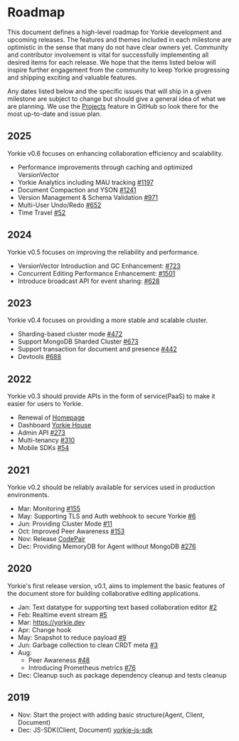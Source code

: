 # Roadmap

This document defines a high-level roadmap for Yorkie development and upcoming releases.
The features and themes included in each milestone are optimistic in the sense that many do not have clear owners yet.
Community and contributor involvement is vital for successfully implementing all desired items for each release.
We hope that the items listed below will inspire further engagement from the community to keep Yorkie progressing and shipping exciting and valuable features.

Any dates listed below and the specific issues that will ship in a given milestone are subject to change but should give a general idea of what we are planning.
We use the [Projects](https://github.com/orgs/yorkie-team/projects) feature in GitHub so look there for the most up-to-date and issue plan.

## 2025

Yorkie v0.6 focuses on enhancing collaboration efficiency and scalability.

- Performance improvements through caching and optimized VersionVector
- Yorkie Analytics including MAU tracking [#1197](https://github.com/yorkie-team/yorkie/pull/1197)
- Document Compaction and YSON [#1241](https://github.com/yorkie-team/yorkie/pull/1241)
- Version Management & Schema Validation [#971](https://github.com/yorkie-team/yorkie/issues/971)
- Multi-User Undo/Redo [#652](https://github.com/yorkie-team/yorkie/issues/652)
- Time Travel [#52](https://github.com/yorkie-team/yorkie/issues/52)

## 2024

Yorkie v0.5 focuses on improving the reliability and performance.

- VersionVector Introduction and GC Enhancement: [#723](https://github.com/yorkie-team/yorkie-js-sdk/issues/723)
- Concurrent Editing Performance Enhancement: [#1501](https://github.com/yorkie-team/yorkie/pull/1051)
- Introduce broadcast API for event sharing: [#628](https://github.com/yorkie-team/yorkie/pull/628)

## 2023

Yorkie v0.4 focuses on providing a more stable and scalable cluster.

- Sharding-based cluster mode [#472](https://github.com/yorkie-team/yorkie/issues/472)
- Support MongoDB Sharded Cluster [#673](https://github.com/yorkie-team/yorkie/issues/673)
- Support transaction for document and presence [#442](https://github.com/yorkie-team/yorkie/issues/442)
- Devtools [#688](https://github.com/yorkie-team/yorkie-js-sdk/issues/688)

## 2022

Yorkie v0.3 should provide APIs in the form of service(PaaS) to make it easier for users to Yorkie.

- Renewal of [Homepage](https://github.com/yorkie-team/homepage)
- Dashboard [Yorkie House](https://github.com/yorkie-team/yorkie-house)
- Admin API [#273](https://github.com/yorkie-team/yorkie/issues/273)
- Multi-tenancy [#310](https://github.com/yorkie-team/yorkie/issues/310)
- Mobile SDKs [#54](https://github.com/yorkie-team/yorkie/issues/54)

## 2021

Yorkie v0.2 should be reliably available for services used in production environments.

- Mar: Monitoring [#155](https://github.com/yorkie-team/yorkie/issues/155)
- May: Supporting TLS and Auth webhook to secure Yorkie [#6](https://github.com/yorkie-team/yorkie/issues/6)
- Jun: Providing Cluster Mode [#11](https://github.com/yorkie-team/yorkie/issues/11)
- Oct: Improved Peer Awareness [#153](https://github.com/yorkie-team/yorkie/issues/153)
- Nov: Release [CodePair](https://codepair.yorkie.dev/)
- Dec: Providing MemoryDB for Agent without MongoDB [#276](https://github.com/yorkie-team/yorkie/pull/276)

## 2020

Yorkie's first release version, v0.1, aims to implement the basic features of the document store for building collaborative editing applications.

- Jan: Text datatype for supporting text based collaboration editor [#2](https://github.com/yorkie-team/yorkie/issues/2)
- Feb: Realtime event stream [#5](https://github.com/yorkie-team/yorkie/issues/5)
- Mar: https://yorkie.dev
- Apr: Change hook
- May: Snapshot to reduce payload [#9](https://github.com/yorkie-team/yorkie/issues/9)
- Jun: Garbage collection to clean CRDT meta [#3](https://github.com/yorkie-team/yorkie/issues/3)
- Aug:
  - Peer Awareness [#48](https://github.com/yorkie-team/yorkie/issues/48)
  - Introducing Prometheus metrics [#76](https://github.com/yorkie-team/yorkie/issues/76)
- Dec: Cleanup such as package dependency cleanup and tests cleanup

## 2019

- Nov: Start the project with adding basic structure(Agent, Client, Document)
- Dec: JS-SDK(Client, Document) [yorkie-js-sdk](https://github.com/yorkie-team/yorkie-js-sdk)
